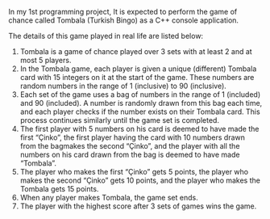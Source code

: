 In my 1st programming project, It is expected to perform the game of chance called Tombala (Turkish Bingo) as a C++ console application.

The details of this game played in real life are listed below:
1. Tombala is a game of chance played over 3 sets with at least 2 and at most 5 players.
2. In the Tombala game, each player is given a unique (different) Tombala card with 15 integers on it at the start of the game. These numbers are random numbers in the range of 1 (inclusive) to 90 (inclusive).
3. Each set of the game uses a bag of numbers in the range of 1 (included) and 90 (included). A number is randomly drawn from this bag each time, and each player checks if the number exists on their Tombala card. This process continues similarly until the game set is completed.
4. The first player with 5 numbers on his card is deemed to have made the first “Çinko”, the first player having the card with 10 numbers drawn from the bagmakes the second “Çinko”, and the player with all the numbers on his card drawn from the bag is deemed to have made “Tombala”.
5. The player who makes the first “Çinko” gets 5 points, the player who makes the second “Çinko” gets 10 points, and the player who makes the Tombala gets 15 points.
6. When any player makes Tombala, the game set ends.
7. The player with the highest score after 3 sets of games wins the game.
